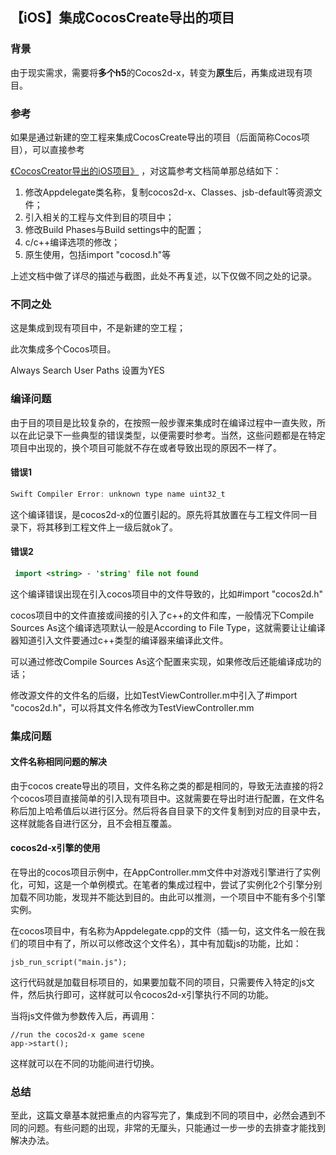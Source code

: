 ## 【iOS】集成CocosCreate导出的项目

### 背景

由于现实需求，需要将**多个h5**的Cocos2d-x，转变为**原生**后，再集成进现有项目。



### 参考

如果是通过新建的空工程来集成CocosCreate导出的项目（后面简称Cocos项目），可以直接参考

[《CocosCreator导出的iOS项目》](https://blog.csdn.net/u014516197/article/details/105530707?utm_medium=distribute.pc_relevant.none-task-blog-2%7Edefault%7EBlogCommendFromBaidu%7Edefault-6.control&depth_1-utm_source=distribute.pc_relevant.none-task-blog-2%7Edefault%7EBlogCommendFromBaidu%7Edefault-6.control) ，对这篇参考文档简单那总结如下：

1. 修改Appdelegate类名称，复制cocos2d-x、Classes、jsb-default等资源文件；
2. 引入相关的工程与文件到目的项目中；
3. 修改Build Phases与Build settings中的配置；
4. c/c++编译选项的修改；
5. 原生使用，包括import "cocosd.h"等

上述文档中做了详尽的描述与截图，此处不再复述，以下仅做不同之处的记录。



### 不同之处

这是集成到现有项目中，不是新建的空工程；

此次集成多个Cocos项目。

Always Search User Paths  设置为YES

### 编译问题

由于目的项目是比较复杂的，在按照一般步骤来集成时在编译过程中一直失败，所以在此记录下一些典型的错误类型，以便需要时参考。当然，这些问题都是在特定项目中出现的，换个项目可能就不存在或者导致出现的原因不一样了。

#### 错误1

```swift
Swift Compiler Error: unknown type name uint32_t
```

这个编译错误，是cocos2d-x的位置引起的。原先将其放置在与工程文件同一目录下，将其移到工程文件上一级后就ok了。



#### 错误2

```swift
 import <string> - 'string' file not found
```

这个编译错误出现在引入cocos项目中的文件导致的，比如\#import "cocos2d.h"

cocos项目中的文件直接或间接的引入了c++的文件和库，一般情况下Compile Sources As这个编译选项默认一般是According to File Type，这就需要让让编译器知道引入文件要通过c++类型的编译器来编译此文件。

可以通过修改Compile Sources As这个配置来实现，如果修改后还能编译成功的话；

修改源文件的文件名的后缀，比如TestViewController.m中引入了\#import "cocos2d.h"，可以将其文件名修改为TestViewController.mm



### 集成问题

#### 文件名称相同问题的解决

由于cocos create导出的项目，文件名称之类的都是相同的，导致无法直接的将2个cocos项目直接简单的引入现有项目中。这就需要在导出时进行配置，在文件名称后加上哈希值后以进行区分。然后将各自目录下的文件复制到对应的目录中去，这样就能各自进行区分，且不会相互覆盖。



#### cocos2d-x引擎的使用

在导出的cocos项目示例中，在AppController.mm文件中对游戏引擎进行了实例化，可知，这是一个单例模式。在笔者的集成过程中，尝试了实例化2个引擎分别加载不同功能，发现并不能达到目的。由此可以推测，一个项目中不能有多个引擎实例。

在cocos项目中，有名称为Appdelegate.cpp的文件（插一句，这文件名一般在我们的项目中有了，所以可以修改这个文件名），其中有加载js的功能，比如：

```
jsb_run_script("main.js");
```

这行代码就是加载目标项目的，如果要加载不同的项目，只需要传入特定的js文件，然后执行即可，这样就可以令cocos2d-x引擎执行不同的功能。

当将js文件做为参数传入后，再调用：

```
//run the cocos2d-x game scene
app->start();
```

这样就可以在不同的功能间进行切换。



### 总结

至此，这篇文章基本就把重点的内容写完了，集成到不同的项目中，必然会遇到不同的问题。有些问题的出现，非常的无厘头，只能通过一步一步的去排查才能找到解决办法。

